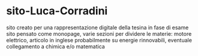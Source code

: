 # sito-Luca-Corradini
sito creato per una rappresentazione digitale della tesina in fase di esame
sito pensato come monopage, varie sezioni per dividere le materie: motore elettrico, articolo in inglese probabilmente su energie rinnovabili, eventuale collegamento a chimica e/o matematica
